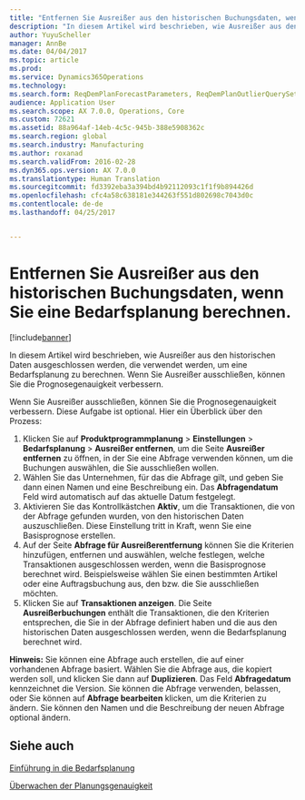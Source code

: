 ```yaml
---
title: "Entfernen Sie Ausreißer aus den historischen Buchungsdaten, wenn Sie eine Bedarfsplanung berechnen."
description: "In diesem Artikel wird beschrieben, wie Ausreißer aus den historischen Daten ausgeschlossen werden, die verwendet werden, um eine Bedarfsplanung zu berechnen. Wenn Sie Ausreißer ausschließen, können Sie die Prognosegenauigkeit verbessern."
author: YuyuScheller
manager: AnnBe
ms.date: 04/04/2017
ms.topic: article
ms.prod: 
ms.service: Dynamics365Operations
ms.technology: 
ms.search.form: ReqDemPlanForecastParameters, ReqDemPlanOutlierQuerySetup
audience: Application User
ms.search.scope: AX 7.0.0, Operations, Core
ms.custom: 72621
ms.assetid: 88a964af-14eb-4c5c-945b-388e5908362c
ms.search.region: global
ms.search.industry: Manufacturing
ms.author: roxanad
ms.search.validFrom: 2016-02-28
ms.dyn365.ops.version: AX 7.0.0
ms.translationtype: Human Translation
ms.sourcegitcommit: fd3392eba3a394bd4b92112093c1f1f9b894426d
ms.openlocfilehash: cfc4a58c638181e344263f551d802698c7043d0c
ms.contentlocale: de-de
ms.lasthandoff: 04/25/2017


---
```


# <a name="remove-outliers-from-historical-transaction-data-when-calculating-a-demand-forecast"></a>Entfernen Sie Ausreißer aus den historischen Buchungsdaten, wenn Sie eine Bedarfsplanung berechnen.

[!include[banner](../includes/banner.md)]


In diesem Artikel wird beschrieben, wie Ausreißer aus den historischen Daten ausgeschlossen werden, die verwendet werden, um eine Bedarfsplanung zu berechnen. Wenn Sie Ausreißer ausschließen, können Sie die Prognosegenauigkeit verbessern.

Wenn Sie Ausreißer ausschließen, können Sie die Prognosegenauigkeit verbessern. Diese Aufgabe ist optional. Hier ein Überblick über den Prozess:

1.  Klicken Sie auf **Produktprogrammplanung** &gt; **Einstellungen** &gt; **Bedarfsplanung** &gt; **Ausreißer entfernen**, um die Seite **Ausreißer entfernen** zu öffnen, in der Sie eine Abfrage verwenden können, um die Buchungen auswählen, die Sie ausschließen wollen.
2.  Wählen Sie das Unternehmen, für das die Abfrage gilt, und geben Sie dann einen Namen und eine Beschreibung ein. Das **Abfragendatum** Feld wird automatisch auf das aktuelle Datum festgelegt.
3.  Aktivieren Sie das Kontrollkästchen **Aktiv**, um die Transaktionen, die von der Abfrage gefunden wurden, von den historischen Daten auszuschließen. Diese Einstellung tritt in Kraft, wenn Sie eine Basisprognose erstellen.
4.  Auf der Seite **Abfrage für Ausreißerentfernung** können Sie die Kriterien hinzufügen, entfernen und auswählen, welche festlegen, welche Transaktionen ausgeschlossen werden, wenn die Basisprognose berechnet wird. Beispielsweise wählen Sie einen bestimmten Artikel oder eine Auftragsbuchung aus, den bzw. die Sie ausschließen möchten.
5.  Klicken Sie auf **Transaktionen anzeigen**. Die Seite **Ausreißerbuchungen** enthält die Transaktionen, die den Kriterien entsprechen, die Sie in der Abfrage definiert haben und die aus den historischen Daten ausgeschlossen werden, wenn die Bedarfsplanung berechnet wird.

**Hinweis:** Sie können eine Abfrage auch erstellen, die auf einer vorhandenen Abfrage basiert. Wählen Sie die Abfrage aus, die kopiert werden soll, und klicken Sie dann auf **Duplizieren**. Das Feld **Abfragedatum** kennzeichnet die Version. Sie können die Abfrage verwenden, belassen, oder Sie können auf **Abfrage bearbeiten** klicken, um die Kriterien zu ändern. Sie können den Namen und die Beschreibung der neuen Abfrage optional ändern.

<a name="see-also"></a>Siehe auch
--------

[Einführung in die Bedarfsplanung](introduction-demand-forecasting.md)

[Überwachen der Planungsgenauigkeit](monitor-forecast-accuracy.md)





